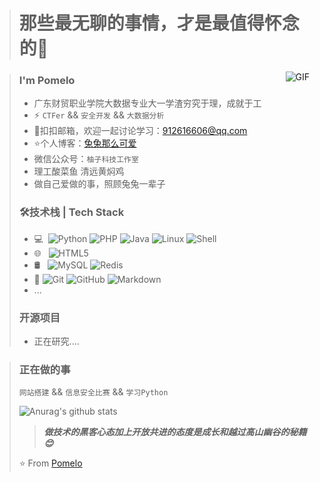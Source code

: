 > # 那些最无聊的事情，才是最值得怀念的👋

<img align="right" alt="GIF" src="https://raw.githubusercontent.com/JoeyBling/JoeyBling/master/pic/pusheencode.gif" />

> ### I'm Pomelo
> * 广东财贸职业学院大数据专业大一学渣穷究于理，成就于工
> * ⚡ `CTFer` && `安全开发` && `大数据分析`
> * 💬扣扣邮箱，欢迎一起讨论学习：[912616606@qq.com](mailto:912616606@qq.com)
> * ⭐个人博客：[兔兔那么可爱](http://silvercrow.ltd//)
> * 微信公众号：`柚子科技工作室`
> * 理工酸菜鱼 清远黄焖鸡
> * 做自己爱做的事，照顾兔兔一辈子
> 
> ### 🛠技术栈 | Tech Stack
> * 💻  ![Python](https://camo.githubusercontent.com/021899bb137367b4663ff8f005218e99337848d6c6d3d835048ebaa8af4c1714/68747470733a2f2f696d672e736869656c64732e696f2f62616467652f707974686f6e2d332d626c7565)  ![PHP](https://camo.githubusercontent.com/e6f6bd23dffc40bb9c321daa8bbad319ec3c54bb9ac9378025535e1dc4b89130/68747470733a2f2f696d672e736869656c64732e696f2f62616467652f5048502d322d627269676874677265656e) ![Java](https://camo.githubusercontent.com/8084c05ea61084a30448c5b8f581d0389c7ab4fbf46593e3499e59809b2c6395/68747470733a2f2f696d672e736869656c64732e696f2f62616467652f2d4a6176612d3333333333333f7374796c653d666c6174266c6f676f3d4a617661266c6f676f436f6c6f723d303037333936) ![Linux](https://camo.githubusercontent.com/e9da2a14c7b3f9cf9792e943d2a39fd0747cf8d940f640b9b1ae5e66868d7011/68747470733a2f2f696d672e736869656c64732e696f2f62616467652f2d4c696e75782d3333333333333f7374796c653d666c6174266c6f676f3d4c696e7578266c6f676f436f6c6f723d464343363234) ![Shell](https://camo.githubusercontent.com/f25ede3948c3fe2d3492cb09bb9508180eccd10b8e04f07e2c8491e65ba23268/68747470733a2f2f696d672e736869656c64732e696f2f62616467652f426173682d5368656c6c2d6c6967687467726579)
> * 🌐   ![HTML5](https://camo.githubusercontent.com/b1720e127ee280daab63f84b508b29abe2540b02f5f57675765ad07da1315241/68747470733a2f2f696d672e736869656c64732e696f2f62616467652f2d48544d4c352d3333333333333f7374796c653d666c6174266c6f676f3d48544d4c35)
> * 🛢   ![MySQL](https://camo.githubusercontent.com/bd16a09c0ea9b0b7ee8766d187db73f61d5ec35a3c5499119b4d3003c1ee546a/68747470733a2f2f696d672e736869656c64732e696f2f62616467652f2d4d7953514c2d3333333333333f7374796c653d666c6174266c6f676f3d6d7973716c) ![Redis](https://camo.githubusercontent.com/818bc92eac45803f5cca39e80223ae4a3c5f5e6fdd212771cfd830abc16e8090/68747470733a2f2f696d672e736869656c64732e696f2f62616467652f52656469732d332d726564)
> * 🔧 ![Git](https://camo.githubusercontent.com/3ea1c940cc08da19f16d17ca0c4704397dac1f12a1bb73f1174ae504c3e80a85/68747470733a2f2f696d672e736869656c64732e696f2f62616467652f2d4769742d3333333333333f7374796c653d666c6174266c6f676f3d676974) ![GitHub](https://camo.githubusercontent.com/544426317a6c6226b7f6b3367232378ea367aa5001a41da4f302a77f9959909f/68747470733a2f2f696d672e736869656c64732e696f2f62616467652f2d4769744875622d3333333333333f7374796c653d666c6174266c6f676f3d676974687562) ![Markdown](https://camo.githubusercontent.com/cc37a8be0aeac01251fe533495a2b7f376eebbcc9017ebead3fed8121de5de43/68747470733a2f2f696d672e736869656c64732e696f2f62616467652f2d4d61726b646f776e2d3333333333333f7374796c653d666c6174266c6f676f3d6d61726b646f776e)
> * ...
> 
> ### 开源项目
> * 正在研究....

> ### 正在做的事
> `网站搭建` && `信息安全比赛` && `学习Python`
> 
> ![Anurag's github stats](https://camo.githubusercontent.com/b547b7e86ab3f24f3d0e28374119b2b6b4087fe2ac17c133f8ca361599bf2a65/68747470733a2f2f6769746875622d726561646d652d73746174732e76657263656c2e6170702f6170693f757365726e616d653d47726170656672756974546563686e6f6c6f67792673686f775f69636f6e733d74727565267468656d653d7261646963616c)
> 
> > _**做技术的黑客心态加上开放共进的态度是成长和越过高山幽谷的秘籍😊**_
> 
> ⭐️ From [Pomelo](https://github.com/GrapefruitTechnology)

